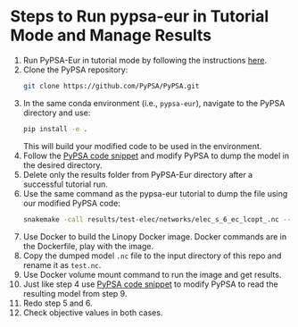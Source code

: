 # Steps to Run pypsa-eur in Tutorial Mode and Manage Results

1. Run PyPSA-Eur in tutorial mode by following the instructions [here](https://pypsa-eur.readthedocs.io/en/latest/tutorial.html).
2. Clone the PyPSA repository:
    ```sh
    git clone https://github.com/PyPSA/PyPSA.git
    ```
3. In the same conda environment (i.e., `pypsa-eur`), navigate to the PyPSA directory and use:
    ```sh
    pip install -e .
    ```
    This will build your modified code to be used in the environment.
4. Follow the [PyPSA code snippet](https://github.com/PyPSA/PyPSA/pull/927) and modify PyPSA to dump the model in the desired directory.
5. Delete only the results folder from PyPSA-Eur directory after a successful tutorial run.
6. Use the same command as the pypsa-eur tutorial to dump the file using our modified PyPSA code:
    ```sh
    snakemake -call results/test-elec/networks/elec_s_6_ec_lcopt_.nc --configfile config/test/config.electricity.yaml
    ```
7. Use Docker to build the Linopy Docker image. Docker commands are in the Dockerfile, play with the image.
8. Copy the dumped model `.nc` file to the input directory of this repo and rename it as `test.nc`.
9. Use Docker volume mount command to run the image and get results.
10. Just like step 4 use [PyPSA code snippet](https://github.com/PyPSA/PyPSA/pull/927) to modify PyPSA to read the resulting model from step 9.
11. Redo step 5 and 6.
12. Check objective values in both cases.
    
